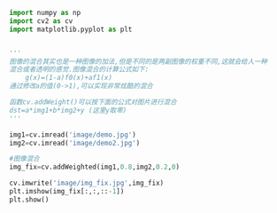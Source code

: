 
<BlogInfo id="1003" title="10.图像的混合" author="白日梦想猿" pv=0 read_times=0 pre_cost_time="0分22秒" category="图像处理" tag_list="['图像处理']" create_time="2021.08.11 09:04:03" update_time="2021.08.11 09:15:39" />

```python
import numpy as np
import cv2 as cv
import matplotlib.pyplot as plt


'''
图像的混合其实也是一种图像的加法,但是不同的是两副图像的权重不同,这就会给人一种
混合或者透明的感觉.图像混合的计算公式如下:
    g(x)=(1-a)f0(x)+af1(x)
通过修改a的值(0->1),可以实现非常炫酷的混合

函数cv.addWeight()可以按下面的公式对图片进行混合
dst=a*img1+b*img2+y (这里y取零)
'''

img1=cv.imread('image/demo.jpg')
img2=cv.imread('image/demo2.jpg')

#图像混合
img_fix=cv.addWeighted(img1,0.8,img2,0.2,0)

cv.imwrite('image/img_fix.jpg',img_fix)
plt.imshow(img_fix[:,:,::-1])
plt.show()
```

